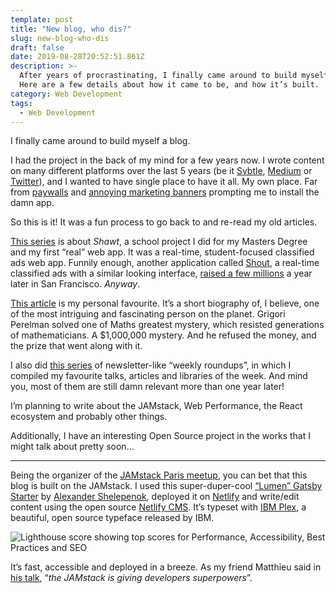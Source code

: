 ```yaml
---
template: post
title: "New blog, who dis?"
slug: new-blog-who-dis
draft: false
date: 2019-08-28T20:52:51.861Z
description: >-
  After years of procrastinating, I finally came around to build myself a blog.
  Here are a few details about how it came to be, and how it’s built.
category: Web Development
tags:
  - Web Development
---
```


I finally came around to build myself a blog.

I had the project in the back of my mind for a few years now. I wrote content on many different platforms over the last 5 years (be it [Svbtle](https://shawt.svbtle.com), [Medium](https://medium.com/@phacks) or [Twitter](https://twitter.com/phacks)), and I wanted to have single place to have it all. My own place. Far from [paywalls](https://www.theregister.co.uk/2017/03/24/medium_five_bucks_a_month_for_nothing/) and [annoying marketing banners](https://medium.com/@nikitonsky/medium-is-a-poor-choice-for-blogging-bb0048d19133) prompting me to install the damn app.

So this is it! It was a fun process to go back to and re-read my old articles.

[This series](https://phacks.dev/category/personal-projects/) is about _Shawt_, a school project I did for my Masters Degree and my first “real” web app. It was a real-time, student-focused classified ads web app. Funnily enough, another application called [Shout](https://techcrunch.com/2015/01/23/shout-offers-a-new-take-on-location-based-social-networking-by-ditching-anonymity/), a real-time classified ads with a similar looking interface, [raised a few millions](https://www.crunchbase.com/organization/shout-app) a year later in San Francisco. _Anyway_.

[This article](https://phacks.dev/posts/how-grigori-perelman-solved-one-of-maths-greatest-mystery/) is my personal favourite. It’s a short biography of, I believe, one of the most intriguing and fascinating person on the planet. Grigori Perelman solved one of Maths greatest mystery, which resisted generations of mathematicians. A \$1,000,000 mystery. And he refused the money, and the prize that went along with it.

I also did [this series](https://phacks.dev/category/weekly-roundup/) of newsletter-like “weekly roundups”, in which I compiled my favourite talks, articles and libraries of the week. And mind you, most of them are still damn relevant more than one year later!

I’m planning to write about the JAMstack, Web Performance, the React ecosystem and probably other things.

Additionally, I have an interesting Open Source project in the works that I might talk about pretty soon…

---

Being the organizer of the [JAMstack Paris meetup](https://jamstack.paris), you can bet that this blog is built on the JAMstack. I used this super-duper-cool [“Lumen” Gatsby Starter](https://github.com/alxshelepenok/gatsby-starter-lumen) by [Alexander Shelepenok](https://twitter.com/alxshelepenok), deployed it on [Netlify](https://netlify.com) and write/edit content using the open source [Netlify CMS](https://netlifycms.org). It’s typeset with [IBM Plex](https://www.ibm.com/plex/), a beautiful, open source typeface released by IBM.

![Lighthouse score showing top scores for Performance, Accessibility, Best Practices and SEO](/media/new-blog-who-dis/phacks-dev-lighthouse-results.png)

It’s fast, accessible and deployed in a breeze. As my friend Matthieu said in [his talk](https://www.youtube.com/watch?v=cUgIeAS-9Do), “_the JAMstack is giving developers superpowers_”.
